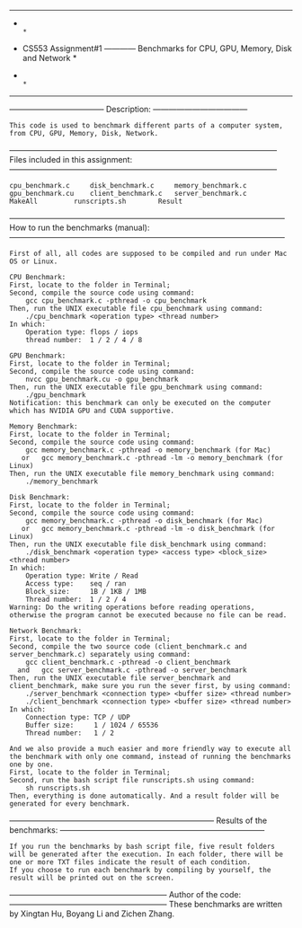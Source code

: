*****************************************************************************
*                                                                           * 
* CS553 Assignment#1 ———— Benchmarks for CPU, GPU, Memory, Disk and Network *
*                                                                           *
*****************************************************************************

————————————
Description:
————————————
    
    This code is used to benchmark different parts of a computer system, from CPU, GPU, Memory, Disk, Network.


——————————————————————————————————
Files included in this assignment:
——————————————————————————————————

	cpu_benchmark.c		disk_benchmark.c	 memory_benchmark.c
	gpu_benchmark.cu	client_benchmark.c	 server_benchmark.c
	MakeAll			runscripts.sh		 Result


———————————————————————————————————
How to run the benchmarks (manual):
———————————————————————————————————

    First of all, all codes are supposed to be compiled and run under Mac OS or Linux.

    CPU Benchmark:
	First, locate to the folder in Terminal;
	Second, compile the source code using command:
		gcc cpu_benchmark.c -pthread -o cpu_benchmark
	Then, run the UNIX executable file cpu_benchmark using command:
		./cpu_benchmark <operation type> <thread number>
	In which:
		Operation type: flops / iops
		thread number:  1 / 2 / 4 / 8

    GPU Benchmark:
	First, locate to the folder in Terminal;
	Second, compile the source code using command:
		nvcc gpu_benchmark.cu -o gpu_benchmark
	Then, run the UNIX executable file gpu_benchmark using command:
		./gpu_benchmark
	Notification: this benchmark can only be executed on the computer which has NVIDIA GPU and CUDA supportive.

    Memory Benchmark:
	First, locate to the folder in Terminal;
	Second, compile the source code using command:
		gcc memory_benchmark.c -pthread -o memory_benchmark (for Mac)
	   or   gcc memory_benchmark.c -pthread -lm -o memory_benchmark (for Linux)
	Then, run the UNIX executable file memory_benchmark using command:
		./memory_benchmark

    Disk Benchmark:
	First, locate to the folder in Terminal;
	Second, compile the source code using command:
		gcc memory_benchmark.c -pthread -o disk_benchmark (for Mac)
	   or   gcc memory_benchmark.c -pthread -lm -o disk_benchmark (for Linux)
	Then, run the UNIX executable file disk_benchmark using command:
		./disk_benchmark <operation type> <access type> <block_size> <thread number>
	In which:
		Operation type: Write / Read
		Access type:    seq / ran
		Block_size:     1B / 1KB / 1MB
		Thread number:  1 / 2 / 4
	Warning: Do the writing operations before reading operations, otherwise the program cannot be executed because no file can be read.

    Network Benchmark:
	First, locate to the folder in Terminal;
	Second, compile the two source code (client_benchmark.c and server_benchmark.c) separately using command:
		gcc client_benchmark.c -pthread -o client_benchmark
	  and   gcc server_benchmark.c -pthread -o server_benchmark
	Then, run the UNIX executable file server_benchmark and client_benchmark, make sure you run the sever first, by using command:
		./server_benchmark <connection type> <buffer size> <thread number>
		./client_benchmark <connection type> <buffer size> <thread number>
	In which:
		Connection type: TCP / UDP
		Buffer size:     1 / 1024 / 65536
		Thread number:   1 / 2

    And we also provide a much easier and more friendly way to execute all the benchmark with only one command, instead of running the benchmarks one by one.
	First, locate to the folder in Terminal;
	Second, run the bash script file runscripts.sh using command:
		sh runscripts.sh
	Then, everything is done automatically. And a result folder will be generated for every benchmark.
 
   
——————————————————————————
Results of the benchmarks:
——————————————————————————

    If you run the benchmarks by bash script file, five result folders will be generated after the execution. In each folder, there will be one or more TXT files indicate the result of each condition.
    If you choose to run each benchmark by compiling by yourself, the result will be printed out on the screen.


————————————————————
Author of the code:
————————————————————
These benchmarks are written by Xingtan Hu, Boyang Li and Zichen Zhang.

